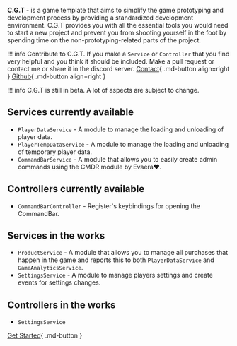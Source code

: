 **C.G.T** -  is a game template that aims to simplify the game prototyping and development process by providing a standardized development environment. C.G.T provides you with all the essential tools you would need to start a new project and prevent you from shooting yourself in the foot by spending time on the non-prototyping-related parts of the project.

!!! info
    Contribute to C.G.T. If you make a `Service` or `Controller` that you find very helpful and you think it should be included. Make a pull request or contact me or share it in the discord server.
[Contact](https://discord.com/users/518944765945839635){ .md-button  align=right }
[Github](https://github.com/Chainreactionist/C.G.T/){ .md-button  align=right }


!!! info
    C.G.T is still in beta. A lot of aspects are subject to change. 

## Services currently available

* `PlayerDataService` - A module to manage the loading and unloading of player data.
* `PlayerTempDataService` - A module to manage the loading and unloading of temporary player data.
* `CommandBarService` - A module that allows you to easily create admin commands using the CMDR module by Evaera❤️.

## Controllers currently available
* `CommandBarController` - Register's keybindings for opening the CommandBar.

## Services in the works
* `ProductService` - A module that allows you to manage all purchases that happen in the game and reports this to both `PlayerDataService` and `GameAnalyticsService`.
* `SettingsService` - A module to manage players settings and create events for settings changes.

## Controllers in the works
* `SettingsService`

[Get Started](getting-started.md){ .md-button }
